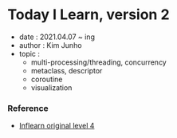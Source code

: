 # Today I Learn, version 2
  - date : 2021.04.07 ~ ing
  - author : Kim Junho
  - topic : 
    - multi-processing/threading, concurrency
    - metaclass, descriptor
    - coroutine
    - visualization


### Reference
  - [Inflearn original level 4](https://www.inflearn.com/course/%ED%94%84%EB%A1%9C%EA%B7%B8%EB%9E%98%EB%B0%8D-%ED%8C%8C%EC%9D%B4%EC%8D%AC-%EC%99%84%EC%84%B1-%EC%9D%B8%ED%94%84%EB%9F%B0-%EC%98%A4%EB%A6%AC%EC%A7%80%EB%84%90#)
